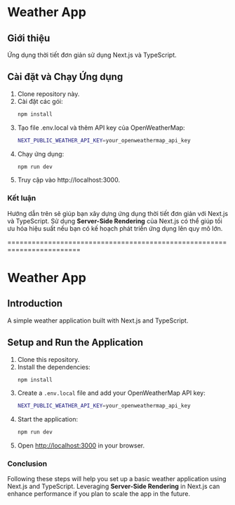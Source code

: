 # Weather App

## Giới thiệu

Ứng dụng thời tiết đơn giản sử dụng Next.js và TypeScript.

## Cài đặt và Chạy Ứng dụng

1. Clone repository này.
2. Cài đặt các gói:
    ```bash
    npm install
    ```
3. Tạo file .env.local và thêm API key của OpenWeatherMap:
    ```bash
    NEXT_PUBLIC_WEATHER_API_KEY=your_openweathermap_api_key
    ```
4. Chạy ứng dụng:
    ```bash
    npm run dev
    ```
5. Truy cập vào http://localhost:3000.

### Kết luận
Hướng dẫn trên sẽ giúp bạn xây dựng ứng dụng thời tiết đơn giản với Next.js và TypeScript. Sử dụng **Server-Side Rendering** của Next.js có thể giúp tối ưu hóa hiệu suất nếu bạn có kế hoạch phát triển ứng dụng lên quy mô lớn.

========================================================================

# Weather App

## Introduction

A simple weather application built with Next.js and TypeScript.

## Setup and Run the Application

1. Clone this repository.
2. Install the dependencies:
    ```bash
    npm install
    ```
3. Create a `.env.local` file and add your OpenWeatherMap API key:
    ```bash
    NEXT_PUBLIC_WEATHER_API_KEY=your_openweathermap_api_key
    ```
4. Start the application:
    ```bash
    npm run dev
    ```
5. Open [http://localhost:3000](http://localhost:3000) in your browser.

### Conclusion
Following these steps will help you set up a basic weather application using Next.js and TypeScript. Leveraging **Server-Side Rendering** in Next.js can enhance performance if you plan to scale the app in the future.
